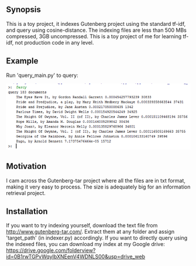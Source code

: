 ## Synopsis

This is a toy project, it indexes Gutenberg project using the standard tf-idf, and query using cosine-distance. The indexing files are less than 500 MBs compressed, 3GB uncompressed. This is a toy project of me for learning tf-idf, not production code in any level.

## Example
Run 'query_main.py' to query:

![alt tag](https://github.com/genehwung/gutenberg_indexer/blob/master/Capture.PNG)


## Motivation

I cam across the Gutenberg-tar project where all the files are in txt format, making it very easy to process. The size is adequately big for an information retrieval project. 

## Installation

If you want to try indexing yourself, download the text file from http://www.gutenberg-tar.com/. Extract them at any folder and assign 'target_path' (in indexer.py) accordingly.
If you want to directly query using the indexed files, you can download my index at my Google drive: https://drive.google.com/folderview?id=0B1rwTGPvWqyIbXNEenV4WDNLS00&usp=drive_web


